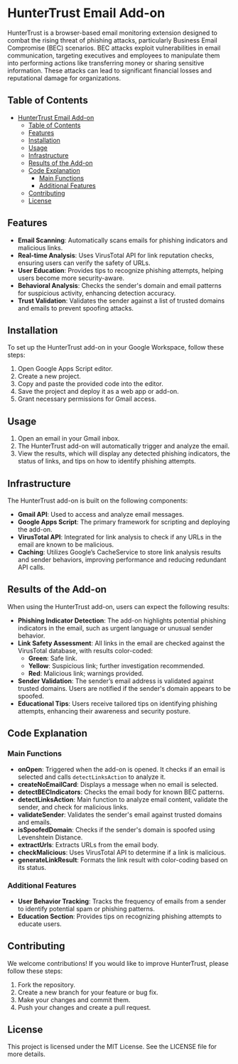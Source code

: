 # HunterTrust Email Add-on

HunterTrust is a browser-based email monitoring extension designed to combat the rising threat of phishing attacks, particularly Business Email Compromise (BEC) scenarios. BEC attacks exploit vulnerabilities in email communication, targeting executives and employees to manipulate them into performing actions like transferring money or sharing sensitive information. These attacks can lead to significant financial losses and reputational damage for organizations.


## Table of Contents

- [HunterTrust Email Add-on](#huntertrust-email-add-on)
  - [Table of Contents](#table-of-contents)
  - [Features](#features)
  - [Installation](#installation)
  - [Usage](#usage)
  - [Infrastructure](#infrastructure)
  - [Results of the Add-on](#results-of-the-add-on)
  - [Code Explanation](#code-explanation)
    - [Main Functions](#main-functions)
    - [Additional Features](#additional-features)
  - [Contributing](#contributing)
  - [License](#license)

## Features

- **Email Scanning**: Automatically scans emails for phishing indicators and malicious links.
- **Real-time Analysis**: Uses VirusTotal API for link reputation checks, ensuring users can verify the safety of URLs.
- **User Education**: Provides tips to recognize phishing attempts, helping users become more security-aware.
- **Behavioral Analysis**: Checks the sender's domain and email patterns for suspicious activity, enhancing detection accuracy.
- **Trust Validation**: Validates the sender against a list of trusted domains and emails to prevent spoofing attacks.

## Installation

To set up the HunterTrust add-on in your Google Workspace, follow these steps:

1. Open Google Apps Script editor.
2. Create a new project.
3. Copy and paste the provided code into the editor.
4. Save the project and deploy it as a web app or add-on.
5. Grant necessary permissions for Gmail access.

## Usage

1. Open an email in your Gmail inbox.
2. The HunterTrust add-on will automatically trigger and analyze the email.
3. View the results, which will display any detected phishing indicators, the status of links, and tips on how to identify phishing attempts.

## Infrastructure

The HunterTrust add-on is built on the following components:

- **Gmail API**: Used to access and analyze email messages.
- **Google Apps Script**: The primary framework for scripting and deploying the add-on.
- **VirusTotal API**: Integrated for link analysis to check if any URLs in the email are known to be malicious.
- **Caching**: Utilizes Google’s CacheService to store link analysis results and sender behaviors, improving performance and reducing redundant API calls.

## Results of the Add-on

When using the HunterTrust add-on, users can expect the following results:

- **Phishing Indicator Detection**: The add-on highlights potential phishing indicators in the email, such as urgent language or unusual sender behavior.
- **Link Safety Assessment**: All links in the email are checked against the VirusTotal database, with results color-coded:
  - **Green**: Safe link.
  - **Yellow**: Suspicious link; further investigation recommended.
  - **Red**: Malicious link; warnings provided.
- **Sender Validation**: The sender’s email address is validated against trusted domains. Users are notified if the sender's domain appears to be spoofed.
- **Educational Tips**: Users receive tailored tips on identifying phishing attempts, enhancing their awareness and security posture.

## Code Explanation

### Main Functions

- **onOpen**: Triggered when the add-on is opened. It checks if an email is selected and calls `detectLinksAction` to analyze it.
- **createNoEmailCard**: Displays a message when no email is selected.
- **detectBECIndicators**: Checks the email body for known BEC patterns.
- **detectLinksAction**: Main function to analyze email content, validate the sender, and check for malicious links.
- **validateSender**: Validates the sender's email against trusted domains and emails.
- **isSpoofedDomain**: Checks if the sender's domain is spoofed using Levenshtein Distance.
- **extractUrls**: Extracts URLs from the email body.
- **checkMalicious**: Uses VirusTotal API to determine if a link is malicious.
- **generateLinkResult**: Formats the link result with color-coding based on its status.

### Additional Features

- **User Behavior Tracking**: Tracks the frequency of emails from a sender to identify potential spam or phishing patterns.
- **Education Section**: Provides tips on recognizing phishing attempts to educate users.

## Contributing

We welcome contributions! If you would like to improve HunterTrust, please follow these steps:

1. Fork the repository.
2. Create a new branch for your feature or bug fix.
3. Make your changes and commit them.
4. Push your changes and create a pull request.

## License

This project is licensed under the MIT License. See the LICENSE file for more details.
